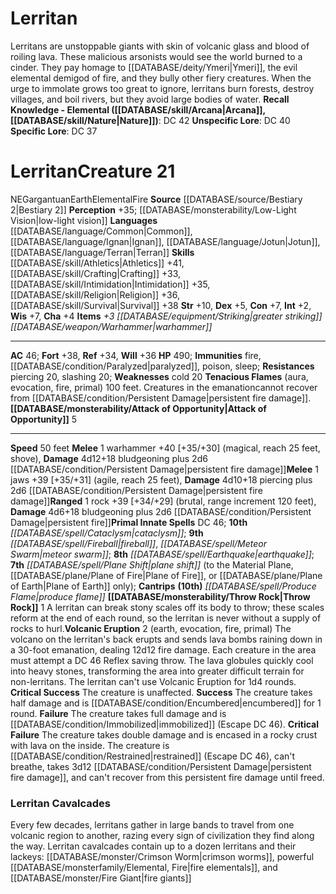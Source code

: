 ﻿---
ac: '46'
alignment: NE
all_resistance: null
burrow_speed: null
charisma: '+4'
climb_speed: null
constitution: '+7'
creature_ability:
- Attack of Opportunity
- Tenacious Flames
- Throw Rock
- Volcanic Eruption
creature_family: null
dexterity: '+5'
element: Earth, Fire
fly_speed: null
fortitude: '+38'
hardness: null
hp: '490'
id: '715'
immunity:
- fire
- '[[DATABASE/condition/Paralyzed|paralyzed]]'
- '[[DATABASE/trait/Poison|poison]]'
- '[[DATABASE/trait/Sleep|sleep]]'
intelligence: '+2'
land_speed: '50'
language:
- '[[DATABASE/language/Common|Common]]'
- '[[DATABASE/language/Ignan|Ignan]]'
- '[[DATABASE/language/Jotun|Jotun]]'
- '[[DATABASE/language/Terran|Terran]]'
level: '21'
max_speed: '50'
name: Lerritan
perception: '+35'
rarity: Common
reflex: '+34'
resistance:
- piercing 20
- slashing 20
rus_type_level: null
school: null
sense:
- '[[DATABASE/monsterability/Low-Light Vision|low-light vision]]'
size: Gargantuan
skill:
- '[[DATABASE/skill/Athletics|Athletics]] +41'
- '[[DATABASE/skill/Crafting|Crafting]] +33'
- '[[DATABASE/skill/Intimidation|Intimidation]] +35'
- '[[DATABASE/skill/Religion|Religion]] +36'
- '[[DATABASE/skill/Survival|Survival]] +38'
source: '[[DATABASE/source/Bestiary 2|Bestiary 2]]'
speed:
- 50 feet
spell:
- '[[DATABASE/spell/Cataclysm|Cataclysm]]'
- '[[DATABASE/spell/Earthquake|Earthquake]]'
- '[[DATABASE/spell/Fireball|Fireball]]'
- '[[DATABASE/spell/Meteor Swarm|Meteor Swarm]]'
- '[[DATABASE/spell/Plane Shift|Plane Shift]]'
- '[[DATABASE/spell/Produce Flame|Produce Flame]]'
strength: '+10'
strength_req: '10'
strongest_save:
- Fortitude
swim_speed: null
trait:
- '[[DATABASE/trait/Earth|Earth]]'
- '[[DATABASE/trait/Elemental|Elemental]]'
- '[[DATABASE/trait/Fire|Fire]]'
type: Creature
vision: Low-light vision
weakest_save:
- Reflex
weakness:
- cold 20
will: '+36'
wisdom: '+7'

---
# Lerritan

Lerritans are unstoppable giants with skin of volcanic glass and blood of roiling lava. These malicious arsonists would see the world burned to a cinder. They pay homage to [[DATABASE/deity/Ymeri|Ymeri]], the evil elemental demigod of fire, and they bully other fiery creatures. When the urge to immolate grows too great to ignore, lerritans burn forests, destroy villages, and boil rivers, but they avoid large bodies of water.
**Recall Knowledge - Elemental ([[DATABASE/skill/Arcana|Arcana]], [[DATABASE/skill/Nature|Nature]])**: DC 42
**Unspecific Lore**: DC 40
**Specific Lore**: DC 37

# Lerritan<span class="item-type">Creature 21</span>

<span class="trait-alignment item-trait">NE</span><span class="trait-size item-trait">Gargantuan</span><span class="item-trait">Earth</span><span class="item-trait">Elemental</span><span class="item-trait">Fire</span>
**Source** [[DATABASE/source/Bestiary 2|Bestiary 2]] 
**Perception** +35; [[DATABASE/monsterability/Low-Light Vision|low-light vision]]
**Languages** [[DATABASE/language/Common|Common]], [[DATABASE/language/Ignan|Ignan]], [[DATABASE/language/Jotun|Jotun]], [[DATABASE/language/Terran|Terran]]
**Skills** [[DATABASE/skill/Athletics|Athletics]] +41, [[DATABASE/skill/Crafting|Crafting]] +33, [[DATABASE/skill/Intimidation|Intimidation]] +35, [[DATABASE/skill/Religion|Religion]] +36, [[DATABASE/skill/Survival|Survival]] +38
**Str** +10, **Dex** +5, **Con** +7, **Int** +2, **Wis** +7, **Cha** +4
**Items** _+3 [[DATABASE/equipment/Striking|greater striking]] [[DATABASE/weapon/Warhammer|warhammer]]_

---
**AC** 46; **Fort** +38, **Ref** +34, **Will** +36
**HP** 490; **Immunities** fire, [[DATABASE/condition/Paralyzed|paralyzed]], poison, sleep; **Resistances** piercing 20, slashing 20; **Weaknesses** cold 20
<span class="in-box-ability">**Tenacious Flames** (aura, evocation, fire, primal) 100 feet. Creatures in the emanation</span><span class="in-box-ability">cannot recover from [[DATABASE/condition/Persistent Damage|persistent fire damage]].</span><span class="in-box-ability">**[[DATABASE/monsterability/Attack of Opportunity|Attack of Opportunity]]** <span class="action-icon">5</span>
</span>

---
**Speed** 50 feet
<span class="in-box-ability">**Melee** <span class="action-icon">1</span> warhammer +40 [+35/+30] (magical, reach 25 feet, shove), **Damage** 4d12+18 bludgeoning plus 2d6 [[DATABASE/condition/Persistent Damage|persistent fire damage]]</span><span class="in-box-ability">**Melee** <span class="action-icon">1</span> jaws +39 [+35/+31] (agile, reach 25 feet), **Damage** 4d10+18 piercing plus 2d6 [[DATABASE/condition/Persistent Damage|persistent fire damage]]</span><span class="in-box-ability">**Ranged** <span class="action-icon">1</span> rock +39 [+34/+29] (brutal, range increment 120 feet), **Damage** 4d6+18 bludgeoning plus 2d6 [[DATABASE/condition/Persistent Damage|persistent fire]]</span>**Primal Innate Spells** DC 46; **10th** _[[DATABASE/spell/Cataclysm|cataclysm]]_; **9th** _[[DATABASE/spell/Fireball|fireball]]_, _[[DATABASE/spell/Meteor Swarm|meteor swarm]]_; **8th** _[[DATABASE/spell/Earthquake|earthquake]]_; **7th** _[[DATABASE/spell/Plane Shift|plane shift]]_ (to the Material Plane, [[DATABASE/plane/Plane of Fire|Plane of Fire]], or [[DATABASE/plane/Plane of Earth|Plane of Earth]] only); **Cantrips** **(10th)** _[[DATABASE/spell/Produce Flame|produce flame]]_
<span class="in-box-ability">**[[DATABASE/monsterability/Throw Rock|Throw Rock]]** <span class="action-icon">1</span> A lerritan can break stony scales off its body to throw; these scales reform at the end of each round, so the lerritan is never without a supply of rocks to hurl.</span><span class="in-box-ability">**Volcanic Eruption** <span class="action-icon">2</span> (earth, evocation, fire, primal) The volcano on the lerritan's back erupts and sends lava bombs raining down in a 30-foot emanation, dealing 12d12 fire damage. Each creature in the area must attempt a DC 46 Reflex saving throw. The lava globules quickly cool into heavy stones, transforming the area into greater difficult terrain for non-lerritans. The lerritan can't use Volcanic Eruption for 1d4 rounds. 
**Critical Success** The creature is unaffected. 
**Success** The creature takes half damage and is [[DATABASE/condition/Encumbered|encumbered]] for 1 round. 
**Failure** The creature takes full damage and is [[DATABASE/condition/Immobilized|immobilized]] (Escape DC 46). 
**Critical Failure** The creature takes double damage and is encased in a rocky crust with lava on the inside. The creature is [[DATABASE/condition/Restrained|restrained]] (Escape DC 46), can't breathe, takes 3d12 [[DATABASE/condition/Persistent Damage|persistent fire damage]], and can't recover from this persistent fire damage until freed.</span>

###  Lerritan Cavalcades

Every few decades, lerritans gather in large bands to travel from one volcanic region to another, razing every sign of civilization they find along the way. Lerritan cavalcades contain up to a dozen lerritans and their lackeys: [[DATABASE/monster/Crimson Worm|crimson worms]], powerful [[DATABASE/monsterfamily/Elemental, Fire|fire elementals]], and [[DATABASE/monster/Fire Giant|fire giants]]